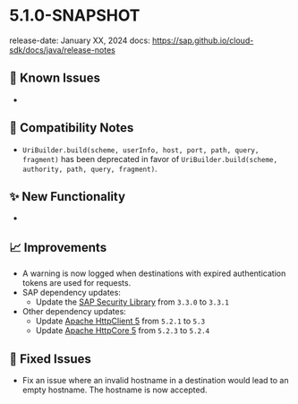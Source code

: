 # 5.1.0-SNAPSHOT

release-date: January XX, 2024
docs: https://sap.github.io/cloud-sdk/docs/java/release-notes

## 🚧 Known Issues

-


## 🔧 Compatibility Notes

- `UriBuilder.build(scheme, userInfo, host, port, path, query, fragment)` has been deprecated in favor of
 `UriBuilder.build(scheme, authority, path, query, fragment)`.


## ✨ New Functionality

-


## 📈 Improvements

- A warning is now logged when destinations with expired authentication tokens are used for requests.
- SAP dependency updates:
  - Update the [SAP Security Library](https://github.com/SAP/cloud-security-services-integration-library) from `3.3.0` to `3.3.1`
- Other dependency updates:
  - Update [Apache HttpClient 5](https://search.maven.org/artifact/org.apache.httpcomponents.client5/httpclient5) from `5.2.1` to `5.3`
  - Update [Apache HttpCore 5](https://search.maven.org/search?q=a:httpcore5) from `5.2.3` to `5.2.4`

## 🐛 Fixed Issues

- Fix an issue where an invalid hostname in a destination would lead to an empty hostname. The hostname is now accepted.


